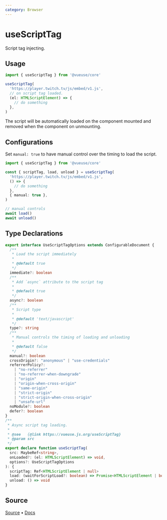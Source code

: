 ```yaml
---
category: Browser
---
```


# useScriptTag

Script tag injecting.

## Usage

```js
import { useScriptTag } from '@vueuse/core'

useScriptTag(
  'https://player.twitch.tv/js/embed/v1.js',
  // on script tag loaded.
  (el: HTMLScriptElement) => {
    // do something
  },
)
```

The script will be automatically loaded on the component mounted and removed when the component on unmounting.

## Configurations

Set `manual: true` to have manual control over the timing to load the script.

```ts
import { useScriptTag } from '@vueuse/core'

const { scriptTag, load, unload } = useScriptTag(
  'https://player.twitch.tv/js/embed/v1.js',
  () => {
    // do something
  },
  { manual: true },
)

// manual controls
await load()
await unload()
```

<!--FOOTER_STARTS-->
## Type Declarations

```typescript
export interface UseScriptTagOptions extends ConfigurableDocument {
  /**
   * Load the script immediately
   *
   * @default true
   */
  immediate?: boolean
  /**
   * Add `async` attribute to the script tag
   *
   * @default true
   */
  async?: boolean
  /**
   * Script type
   *
   * @default 'text/javascript'
   */
  type?: string
  /**
   * Manual controls the timing of loading and unloading
   *
   * @default false
   */
  manual?: boolean
  crossOrigin?: "anonymous" | "use-credentials"
  referrerPolicy?:
    | "no-referrer"
    | "no-referrer-when-downgrade"
    | "origin"
    | "origin-when-cross-origin"
    | "same-origin"
    | "strict-origin"
    | "strict-origin-when-cross-origin"
    | "unsafe-url"
  noModule?: boolean
  defer?: boolean
}
/**
 * Async script tag loading.
 *
 * @see   {@link https://vueuse.js.org/useScriptTag}
 * @param src
 */
export declare function useScriptTag(
  src: MaybeRef<string>,
  onLoaded?: (el: HTMLScriptElement) => void,
  options?: UseScriptTagOptions
): {
  scriptTag: Ref<HTMLScriptElement | null>
  load: (waitForScriptLoad?: boolean) => Promise<HTMLScriptElement | boolean>
  unload: () => void
}
```

## Source

[Source](https://github.com/vueuse/vueuse/blob/master/packages/core/useScriptTag/index.ts) • [Docs](https://github.com/vueuse/vueuse/blob/master/packages/core/useScriptTag/index.md)


<!--FOOTER_ENDS-->
